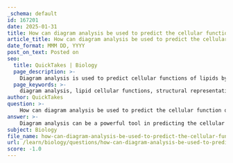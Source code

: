 ```yaml
---
_schema: default
id: 167201
date: 2025-01-31
title: How can diagram analysis be used to predict the cellular function of a lipid?
article_title: How can diagram analysis be used to predict the cellular function of a lipid?
date_format: MMM DD, YYYY
post_on_text: Posted on
seo:
  title: QuickTakes | Biology
  page_description: >-
    Diagram analysis is used to predict cellular functions of lipids by illustrating their structures, phase behavior, functional roles, interactions with proteins, and lipid diversity in biological systems.
  page_keywords: >-
    diagram analysis, lipid cellular functions, structural representation, phase behavior, lipid-protein interactions, lipid diversity, membrane fluidity, signaling pathways, lipidomics, biological systems
author: QuickTakes
question: >-
    How can diagram analysis be used to predict the cellular function of a lipid?
answer: >-
    Diagram analysis can be a powerful tool in predicting the cellular function of lipids by visually representing their structural characteristics and interactions within biological systems. Here are several ways in which diagram analysis can be utilized:\n\n1. **Structural Representation**: Diagrams can illustrate the molecular structure of lipids, including the arrangement of fatty acid chains, functional groups, and the presence of hydrophilic and hydrophobic regions. For example, the amphipathic nature of phospholipids, which have both hydrophilic heads and hydrophobic tails, can be depicted to show how they form bilayers in cell membranes. This structural insight helps predict their role in membrane formation and integrity.\n\n2. **Phase Behavior**: Phase diagrams can be used to analyze the behavior of lipid mixtures under varying temperature and concentration conditions. These diagrams can indicate the melting temperature (Tm) of lipids and how they transition between different phases (e.g., liquid-ordered and liquid-disordered phases). Understanding these transitions is crucial for predicting how lipids will behave in cellular membranes, influencing fluidity and permeability.\n\n3. **Functional Roles**: Diagrams can highlight the various roles of lipids in cellular functions, such as energy storage, signaling, and structural support. For instance, diagrams can show how certain lipids act as second messengers in signal transduction pathways, illustrating their involvement in cellular signaling processes. This can help predict how changes in lipid composition might affect cellular responses.\n\n4. **Interactions with Proteins**: Lipid-protein interaction diagrams can elucidate how lipids influence the function of membrane proteins, including receptors and enzymes. By analyzing these interactions, one can predict how lipids modulate signaling pathways and cellular responses, particularly in immune cells where lipids play a role in cytokine production and receptor expression.\n\n5. **Diversity and Complexity**: The vast diversity of lipid species can be represented in diagrams that categorize lipids based on their structure and function. This classification can aid in understanding the specific roles of different lipid types in cellular processes, such as the distinction between saturated and unsaturated fatty acids and their implications for membrane fluidity and function.\n\nIn summary, diagram analysis serves as a visual and analytical method to predict the cellular functions of lipids by elucidating their structures, behaviors, and interactions within biological systems. This approach is particularly valuable in the field of lipidomics, which seeks to understand the complex roles of lipids in health and disease.
subject: Biology
file_name: how-can-diagram-analysis-be-used-to-predict-the-cellular-function-of-a-lipid.md
url: /learn/biology/questions/how-can-diagram-analysis-be-used-to-predict-the-cellular-function-of-a-lipid
score: -1.0
---
```


&nbsp;